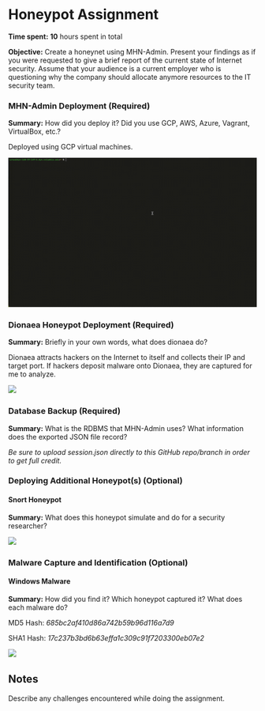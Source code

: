 # Honeypot Assignment

**Time spent:** **10** hours spent in total

**Objective:** Create a honeynet using MHN-Admin. Present your findings as if you were requested to give a brief report of the current state of Internet security. Assume that your audience is a current employer who is questioning why the company should allocate anymore resources to the IT security team.

### MHN-Admin Deployment (Required)

**Summary:** How did you deploy it? Did you use GCP, AWS, Azure, Vagrant, VirtualBox, etc.?

Deployed using GCP virtual machines.

<img src="mhn-admin.gif">

### Dionaea Honeypot Deployment (Required)

**Summary:** Briefly in your own words, what does dionaea do?

Dionaea attracts hackers on the Internet to itself and collects their IP and target port. If hackers deposit malware onto Dionaea, they are captured for me to  analyze.

<img src="dionaea-honeypot.gif">

### Database Backup (Required) 

**Summary:** What is the RDBMS that MHN-Admin uses? What information does the exported JSON file record?

*Be sure to upload session.json directly to this GitHub repo/branch in order to get full credit.*

### Deploying Additional Honeypot(s) (Optional)

#### Snort Honeypot

**Summary:** What does this honeypot simulate and do for a security researcher?

<img src="snort-honeypot.gif">

### Malware Capture and Identification (Optional)

#### Windows Malware

**Summary:** How did you find it? Which honeypot captured it? What does each malware do?

MD5 Hash: *685bc2af410d86a742b59b96d116a7d9*

SHA1 Hash: *17c237b3bd6b63effa1c309c91f7203300eb07e2*

<img src="windows-malware.gif">

## Notes

Describe any challenges encountered while doing the assignment.
